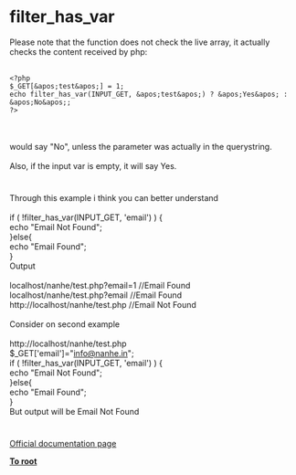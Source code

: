 # filter_has_var



Please note that the function does not check the live array, it actually checks the content received by php:<br><br>

```
<?php
$_GET[&apos;test&apos;] = 1;
echo filter_has_var(INPUT_GET, &apos;test&apos;) ? &apos;Yes&apos; : &apos;No&apos;;
?>
```
<br><br>would say "No", unless the parameter was actually in the querystring.<br><br>Also, if the input var is empty, it will say Yes.  

#

Through this example i think you can better understand<br><br>    if ( !filter_has_var(INPUT_GET, &apos;email&apos;) ) {<br>        echo "Email Not Found";<br>    }else{<br>        echo "Email Found";<br>    }<br>    Output<br><br>    localhost/nanhe/test.php?email=1 //Email Found<br>    localhost/nanhe/test.php?email //Email Found<br>    http://localhost/nanhe/test.php //Email Not Found<br><br>Consider on second example<br><br>http://localhost/nanhe/test.php<br>$_GET[&apos;email&apos;]="info@nanhe.in";<br>if ( !filter_has_var(INPUT_GET, &apos;email&apos;) ) {<br>        echo "Email Not Found";<br>    }else{<br>        echo "Email Found";<br>    }<br>But output will be Email Not Found  

#

[Official documentation page](https://www.php.net/manual/en/function.filter-has-var.php)

**[To root](/README.md)**